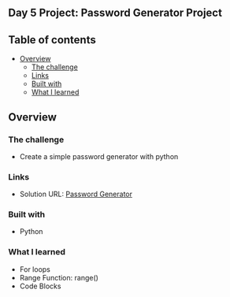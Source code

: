 ## Day 5 Project: Password Generator Project

## Table of contents

- [Overview](#overview)
  - [The challenge](#the-challenge)
  - [Links](#links)
  - [Built with](#built-with)
  - [What I learned](#what-i-learned)

## Overview

### The challenge

- Create a simple password generator with python

### Links

- Solution URL: [Password Generator](https://replit.com/@appbrewery/password-generator-end)


### Built with

- Python

### What I learned
- For loops
- Range Function: range()
- Code Blocks